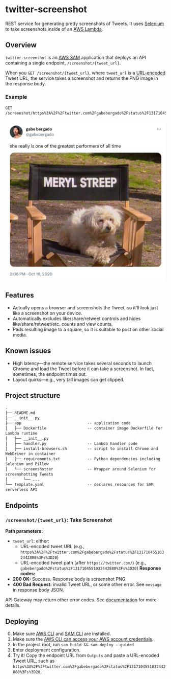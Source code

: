 # twitter-screenshot
REST service for generating pretty screenshots of Tweets.
It uses [Selenium](https://www.selenium.dev/) to take screenshots inside of an [AWS Lambda](https://aws.amazon.com/lambda/).

## Overview
`twitter-screenshot` is an [AWS SAM](https://aws.amazon.com/serverless/sam/) application that deploys an API containing a single endpoint, `/screenshot/{tweet_url}`.

When you `GET /screenshot/{tweet_url}`, where `tweet_url` is a [URL-encoded](https://en.wikipedia.org/wiki/URL_encoding) Tweet URL, the service takes a screenshot and returns the PNG image in the response body.

### Example

```
GET /screenshot/https%3A%2F%2Ftwitter.com%2Fgabebergado%2Fstatus%2F1317104551032442880%3Fs%3D20
```
![example Tweet screenshot](example_screenshot.png)

## Features
- Actually opens a browser and screenshots the Tweet, so it'll look just like a screenshot on your device.
- Automatically excludes like/share/retweet controls and hides like/share/retweet/etc. counts and view counts.
- Pads resulting image to a square, so it is suitable to post on other social media.

## Known issues
- High latency—the remote service takes several seconds to launch Chrome and load the Tweet before it can take a screenshot. In fact, sometimes, the endpoint times out.
- Layout quirks—e.g., very tall images can get clipped.

## Project structure
```
.
├── README.md
├── __init__.py
├── app                             -- application code
│   ├── Dockerfile                  -- container image Dockerfile for Lambda runtime
│   ├── __init__.py
│   ├── handler.py                  -- Lambda handler code
│   ├── install-browsers.sh         -- script to install Chrome and WebDriver in container
│   ├── requirements.txt            -- Python dependencies including Selenium and Pillow
│   └── screenshotter               -- Wrapper around Selenium for screenshotting Tweets
│       └── ...
└── template.yaml                   -- declares resources for SAM serverless API
```

## Endpoints

### `/screenshot/{tweet_url}`: Take Screenshot
**Path parameters:**
- `tweet_url`: either:
    - URL-encoded tweet URL (e.g., `https%3A%2F%2Ftwitter.com%2Fgabebergado%2Fstatus%2F1317104551032442880%3Fs%3D20`)
    - URL-encoded tweet path (after `https://twitter.com/`) (e.g., `gabebergado%2Fstatus%2F1317104551032442880%3Fs%3D20`) 
**Response codes:**
- **200 OK:** Success. Response body is screenshot PNG.
- **400 Bad Request:** invalid Tweet URL, or some other error. See `message` in response body JSON.

API Gateway may return other error codes. See [documentation](https://docs.aws.amazon.com/apigateway/latest/developerguide/supported-gateway-response-types.html) for more details.

## Deploying
0. Make sure [AWS CLI](https://aws.amazon.com/cli/) and [SAM CLI](https://aws.amazon.com/serverless/sam/) are installed.
1. Make sure the [AWS CLI can access your AWS account credentials](https://docs.aws.amazon.com/cli/latest/userguide/cli-chap-configure.html).
2. In the project root, run `sam build && sam deploy --guided`
3. Enter deployment configuration.
4. Try it! Copy the endpoint URL from `Outputs` and paste a URL-encoded Tweet URL, such as `https%3A%2F%2Ftwitter.com%2Fgabebergado%2Fstatus%2F1317104551032442880%3Fs%3D20`.